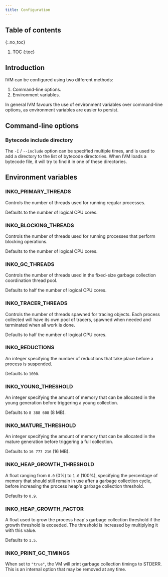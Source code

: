 ```yaml
---
title: Configuration
---
```


## Table of contents
{:.no_toc}

1. TOC
{:toc}

## Introduction

IVM can be configured using two different methods:

1. Command-line options.
1. Environment variables.

In general IVM favours the use of environment variables over command-line
options, as environment variables are easier to persist.

## Command-line options

### Bytecode include directory

The `-I` / `--include` option can be specified multiple times, and is used to
add a directory to the list of bytecode directories. When IVM loads a bytecode
file, it will try to find it in one of these directories.

## Environment variables

### INKO_PRIMARY_THREADS

Controls the number of threads used for running regular processes.

Defaults to the number of logical CPU cores.

### INKO_BLOCKING_THREADS

Controls the number of threads used for running processes that perform blocking
operations.

Defaults to the number of logical CPU cores.

### INKO_GC_THREADS

Controls the number of threads used in the fixed-size garbage collection
coordination thread pool.

Defaults to half the number of logical CPU cores.

### INKO_TRACER_THREADS

Controls the number of threads spawned for tracing objects. Each process
collected will have its own pool of tracers, spawned when needed and terminated
when all work is done.

Defaults to half the number of logical CPU cores.

### INKO_REDUCTIONS

An integer specifying the number of reductions that take place before a process
is suspended.

Defaults to `1000`.

### INKO_YOUNG_THRESHOLD

An integer specifying the amount of memory that can be allocated in the young
generation before triggering a young collection.

Defaults to `8 388 608` (8 MB).

### INKO_MATURE_THRESHOLD

An integer specifying the amount of memory that can be allocated in the mature
generation before triggering a full collection.

Defaults to `16 777 216` (16 MB).

### INKO_HEAP_GROWTH_THRESHOLD

A float ranging from `0.0` (0%) to `1.0` (100%), specifying the percentage of
memory that should still remain in use after a garbage collection cycle, before
increasing the process heap's garbage collection threshold.

Defaults to `0.9`.

### INKO_HEAP_GROWTH_FACTOR

A float used to grow the process heap's garbage collection threshold if the
growth threshold is exceeded. The threshold is increased by multiplying it with
this value.

Defaults to `1.5`.

### INKO_PRINT_GC_TIMINGS

When set to `"true"`, the VM will print garbage collection timings to STDERR.
This is an internal option that may be removed at any time.
